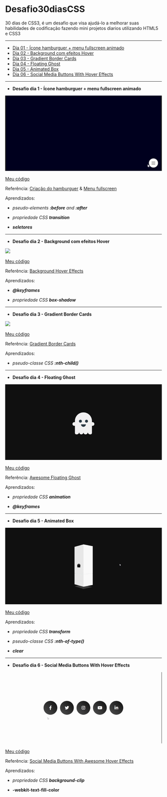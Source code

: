 # Desafio30diasCSS

30 dias de CSS3, é um desafio que visa ajudá-lo a melhorar suas habilidades de codificação fazendo mini projetos diarios utilizando HTML5 e CSS3

---
* [Dia 01 - Ícone hamburguer + menu fullscreen animado](#id01)
* [Dia 02 - Background com efeitos Hover](#id02)
* [Dia 03 - Gradient Border Cards](#id03)
* [Dia 04 - Floating Ghost](#id04)
* [Dia 05 - Animated Box](#id05)
* [Dia 06 - Social Media Buttons With Hover Effects](#id06)
--- 

- **Desafio dia 1 - Ícone hamburguer + menu fullscreen animado** <a name="id01"></a>

![](dia_1/dia1.gif)

[Meu código](https://github.com/bfloriano/Desafio30diasCSS/tree/master/dia_1)

Referência:
[Criação do hamburguer](https://willianjusten.com.br/criando-icone-menu-hamburguer-animado-com-css-puro/)
&
[Menu fullscreen](https://willianjusten.com.br/criando-menu-fullscreen-animado-com-css-puro/)

Aprendizados:

* *pseudo-elements **:before** and **:after***

* *propriedade CSS **transition***

* ***seletores***

--- 

- **Desafio dia 2 - Background com efeitos Hover** <a name="id02"></a>

![](dia_2/dia2.gif)

[Meu código](https://github.com/bfloriano/Desafio30diasCSS/tree/master/dia_2)

Referência:
[Background Hover Effects](https://www.youtube.com/watch?v=StjmEh211Oc)

Aprendizados:

* ***@keyframes***

* *propriedade CSS **box-shadow***

--- 

- **Desafio dia 3 - Gradient Border Cards** <a name="id03"></a>

![](dia_3/dia3.gif)

[Meu código](https://github.com/bfloriano/Desafio30diasCSS/tree/master/dia_3)

Referência:
[Gradient Border Cards](https://www.youtube.com/watch?v=1zFlSLD01Uw)

Aprendizados:

* *pseudo-classe CSS **:nth-child()***

--- 

- **Desafio dia 4 - Floating Ghost** <a name="id04"></a>

![](dia_4/dia4.gif)

[Meu código](https://github.com/bfloriano/Desafio30diasCSS/tree/master/dia_4)

Referência:
[Awesome Floating Ghost](https://www.youtube.com/watch?v=so5gizA6hNo)

Aprendizados:

* *propriedade CSS **animation***

* ***@keyframes***

--- 

- **Desafio dia 5 - Animated Box** <a name="id05"></a>

![](dia_5/dia5.gif)

[Meu código](https://github.com/bfloriano/Desafio30diasCSS/tree/master/dia_5)


Aprendizados:

* *propriedade CSS **transform***

* *pseudo-classe CSS **:nth-of-type()***

* ***clear***

--- 

- **Desafio dia 6 - Social Media Buttons With Hover Effects** <a name="id06"></a>

![](dia_6/dia6.gif)

[Meu código](https://github.com/bfloriano/Desafio30diasCSS/tree/master/dia_6)

Referência:
[Social Media Buttons With Awesome Hover Effects](https://www.youtube.com/watch?v=WESIes0U_ds)

Aprendizados:

* *propriedade CSS **background-clip***

* **-webkit-text-fill-color**
